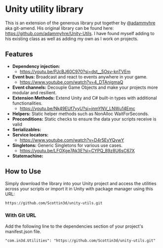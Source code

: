 # Unity utility library
This is an extension of the generous library put together by [@adammyhre](https://github.com/adammyhre) aka git-amend.
His original library can be found here: https://github.com/adammyhre/Unity-Utils.  I have found myself adding to his existing class as well as adding my own as I work on projects.

## Features

- **Dependency injection:** 
  - https://youtu.be/PJcBJ60C970?si=dst__5Osv-knTVEm
- **Event bus:** Broadcast and react to events anywhere in your game.
  - https://www.youtube.com/watch?v=4_DTAnigmaQ
- **Event channels:** Decouple Game Objects and make your projects more modular and resilient.
- **Extension Methods:** Extend Unity and C# built-in types with additional functionalities.
  - https://youtu.be/Nk49EUf7yyU?si=jnmYNV_LNWu14Emc
- **Helpers:** Static helper methods such as NonAlloc WaitForSeconds.
- **Preconditions:** Static checks to ensure the data your scripts receive is valid
- **Serializables:**
- **Service locators:** 
  - https://www.youtube.com/watch?v=D4r5EyYQvwY
- **Singletons:** Generic Singletons for various use cases.
  - https://youtu.be/LFOXge7Ak3E?si=CYPQ_89z8U6sC67X
- **Statemachine:**

## How to Use

Simply download the library into your Unity project and access the utilities across your scripts or import it in Unity with package manager using this URL:

`https://github.com/Scottin3d/unity-utils.git`

### With Git URL

Add the following line to the dependencies section of your project's manifest.json file.

```
"com.in3d.Utilities": "https://github.com/Scottin3d/unity-utils.git"
```